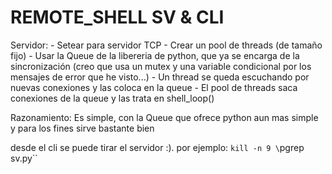 # REMOTE_SHELL SV & CLI

Servidor:
	- Setear para servidor TCP
	- Crear un pool de threads (de tamaño fijo)
	- Usar la Queue de la libereria
	de python, que ya se encarga de la sincronización
	(creo que usa un mutex y una variable condicional
	por los mensajes de error que he visto...)
	- Un thread se queda escuchando por nuevas conexiones
	y las coloca en la queue
	- El pool de threads saca conexiones de la queue y
	las trata en shell_loop()

Razonamiento: Es simple, con la Queue que ofrece python aun mas simple
y para los fines sirve bastante bien

desde el cli se puede tirar el servidor :). por ejemplo:
`kill -n 9 \`pgrep sv.py\``
